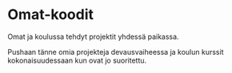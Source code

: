 # Omat-koodit
Omat ja koulussa tehdyt projektit yhdessä paikassa.

Pushaan tänne omia projekteja devausvaiheessa ja koulun kurssit kokonaisuudessaan kun ovat jo suoritettu.

